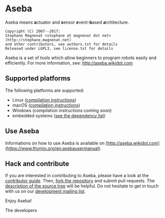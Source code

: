 # Aseba

Aseba means **a**ctuator and **s**ensor **e**vent-**b**ased **a**rchitecture.

	Copyright (C) 2007--2017:
	Stephane Magnenat <stephane at magnenat dot net> (http://stephane.magnenat.net)
	and other contributors, see authors.txt for details
	Released under LGPL3, see license.txt for details
	
Aseba is a set of tools which allow beginners to program robots easily and efficiently.
For more information, see: http://aseba.wikidot.com

## Supported platforms

The following platforms are supported:
- Linux ([compilation instructions](compile.Linux.md))
- macOS ([compilation instructions](compile.macOS.md))
- Windows (compilation instructions coming soon)
- embedded systems ([see the dependency list](compile.deps.md))

## Use Aseba

Informations on how to use Aseba is available on [http://aseba.wikidot.com](https://www.thymio.org/en:asebausermanual).

## Hack and contribute

If you are interested in contributing to Aseba, please have a look at the [contributor guide](https://www.thymio.org/contribute#toc3).
Then, [fork the repository](https://github.com/aseba-community/aseba#fork-destination-box) and submit pull requests.
The [description of the source tree](readme.sourcetree.md) will be helpful.
Do not hesitate to get in touch with us on our [development mailing list](http://gna.org/mail/?group=aseba).

Enjoy Aseba!

The developers

